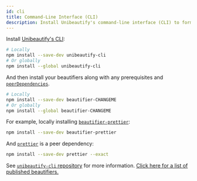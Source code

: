 ```yaml
---
id: cli
title: Command-Line Interface (CLI)
description: Install Unibeautify's command-line interface (CLI) to format code for many languages
---
```


Install [Unibeautify's CLI](https://github.com/Unibeautify/unibeautify-cli):

```bash
# Locally
npm install --save-dev unibeautify-cli
# Or globally
npm install --global unibeautify-cli
```

And then install your beautifiers along with any prerequisites and [`peerDependencies`](https://docs.npmjs.com/files/package.json#peerdependencies).

```bash
# Locally
npm install --save-dev beautifier-CHANGEME
# Or globally
npm install --global beautifier-CHANGEME
```

For example, locally installing [`beautifier-prettier`](https://yarnpkg.com/en/package/@unibeautify/beautifier-prettier):

```bash
npm install --save-dev beautifier-prettier
```

And [`prettier`](https://yarnpkg.com/en/package/prettier) is a peer dependency:

```bash
npm install --save-dev prettier --exact
```

See [`unibeautify-cli` repository](https://github.com/Unibeautify/unibeautify-cli) for more information. [Click here for a list of published beautifiers.](https://classic.yarnpkg.com/en/packages?q=beautifier-&p=1&keywords%5B0%5D=unibeautify)

<script type="application/ld+json">
{
  "@context": "http://schema.org",
  "@type": "HowTo",
  "name": "How to install Unibeautify CLI",
  "description": "How to install Unibeautify command-line interface",
  "estimatedCost": {
    "@type": "MonetaryAmount",
    "currency": "USD",
    "value": "0"
  },
  "supply": [],
  "tool": [
    {
      "@type": "HowToTool",
      "name": "Node.js & npm"
    },
    {
      "@type": "HowToTool",
      "name": "Terminal / shell"
    },
    {
      "@type": "HowToTool",
      "name": "Unibeautify package"
    },
    {
      "@type": "HowToTool",
      "name": "Unibeautify CLI package"
    }
  ],
  "step": [
    {
      "@type": "HowToStep",
      "url": "https://nodejs.org/en/download/",
      "name": "Install Node.js and npm",
      "itemListElement": [
        {
          "@type": "HowToDirection",
          "text": "Download and install <a href=\"https://nodejs.org/en/download/\">Node.js and npm</a>: https://github.com/Unibeautify/unibeautify-cli"
        }
      ]
    },
    {
      "@type": "HowToStep",
      "url": "https://github.com/Unibeautify/unibeautify-cli",
      "name": "Install Unibeautify Command-Line Interface (CLI) package",
      "itemListElement": [
        {
          "@type": "HowToDirection",
          "text": "Install <a href=\"https://github.com/Unibeautify/unibeautify-cli\">Unibeautify CLI</a> using <a href=\"https://nodejs.org/en/knowledge/getting-started/npm/what-is-npm/\">npm</a> by running the following in your Terminal shell:"
        },
        {
          "@type": "HowToDirection",
          "text": "Locally: npm install --save-dev unibeautify-cli"
        },
        {
          "@type": "HowToDirection",
          "text": "Globally: npm install --global unibeautify-cli"
        }
      ]
    }, {
      "@type": "HowToStep",
      "name": "Install beautifiers supporting your languages",
      "url": "https://unibeautify.com/docs/languages",
      "itemListElement": [
        {
          "@type": "HowToDirection",
          "text": "Unibeautify supports many beautifiers. Check out the list of supported languages and their respective beautifiers: https://unibeautify.com/docs/languages"
        },
        {
          "@type": "HowToDirection",
          "text": "Locally: npm install --save-dev beautifier-CHANGEME"
        },
        {
          "@type": "HowToDirection",
          "text": "Globally: npm install --global beautifier-CHANGEME"
        },
        {
          "@type": "HowToDirection",
          "text": "Also install any prerequisites and peer dependencies listed for the beautifier. Learn more about peer dependencies at https://docs.npmjs.com/files/package.json#peerdependencies"
        },
        {
          "@type": "HowToTip",
          "text": "For example, to install Prettier beautifier (https://unbeautify.com/docs/beautifier-prettier) locally run the following command in your Terminal shell: npm install --save-dev unibeautify prettier @unibeautify/beautifier-prettier"
        },
        {
          "@type": "HowToTip",
          "text": "Check out the list of published beautifiers here: https://classic.yarnpkg.com/en/packages?q=beautifier-&p=1&keywords%5B0%5D=unibeautify"
        }
      ]
    }, {
      "@type": "HowToStep",
      "name": "Create Unibeautify configuration file",
      "url": "https://unibeautify.com/docs/config-file",
      "itemListElement": [
        {
          "@type": "HowToDirection",
          "text": "Go to https://unibeautify.com/docs/config-file"
        }
      ]
    }
  ],
  "totalTime": "P60S"
}
</script>
